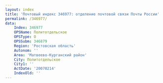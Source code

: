 ```yaml
---
layout: index
title: 'Почтовый индекс 346977: отделение почтовой связи Почты России'
permalink: /346977/
data:
    Index: 346977
    OPSName: Политотдельское
    OPSType: О
    OPSSubm: 346879
    Region: 'Ростовская область'
    Autonom: ''
    Area: 'Матвеево-Курганский район'
    City: Политотдельское
    City1: ''
    ActDate: '20070214'
    IndexOld: ''
---
```

